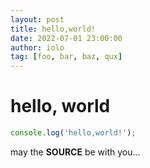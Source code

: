 ```yaml
---
layout: post
title: hello,world!
date: 2022-07-01 23:00:00
author: iolo
tag: [foo, bar, baz, qux]
---
```

# hello, world

```js
console.log('hello,world!');
```

may the **SOURCE** be with you...

